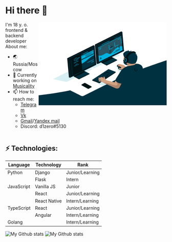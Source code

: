 # Hi there 👋
<img align="right" alt="GIF" src="https://github.com/d1zero/d1zero/blob/main/code.gif?raw=true" width="400" height="260" />
I'm 18 y. o. frontend & backend developer
About me:

- &#127759; Russia/Moscow
- 🔭 Currently working on [Musicality](http://musicality.std-1578.ist.mospolytech.ru/)
- 📫 How to reach me: 
	 - [Telegram](https://t.me/d1z3ro)
	 - [Vk](https://vk.com/d1zero)
	 - [Gmail](mailto:alexsergeev45@gmail.com)/[Yandex mail](mailto:asashek@ya.ru)
	 -  Discord: d1zero#5130
<br/><br/>

## ⚡ Technologies: 
|Language        |Technology                     |Rank                         |
|----------------|-------------------------------|-----------------------------|
|Python          |Django                         |Junior/Learning              |
|                |Flask                          |Intern                       |
|JavaScript      |Vanilla JS                     |Junior                       |
|                |React                          |Junior/Learning              |
|                |React Native                   |Intern/Learning              |
|TypeScript      |React                          |Junior/Learning              |
|                |Angular                        |Intern/Learning              |
|Golang          |                               |Intern/Learning              |

<img alt="My Github stats" align="center" border-radius="40px" width="800px" height="200px" src="https://github-readme-stats.vercel.app/api?username=d1zero&count_private=true&show_icons=true&hide_border=true&theme=react" href="https://github.com/d1zero"/>

<img alt="My Github stats" align="center" border-radius="40px" width="800px" height="200px" src="https://github-readme-streak-stats.herokuapp.com/?user=d1zero&layout=compact" alt="d1zero" />
